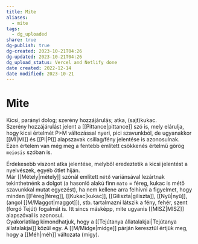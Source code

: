 ```yaml
---
title: Mite
aliases:
  - mite
tags:
  - dg_uploaded
share: true
dg-publish: true
dg-created: 2023-10-21T04:26
dg-updated: 2023-10-21T04:26
dg_upload_status: Vercel and Netlify done
date created: 2022-12-14
date modified: 2023-10-21
---
```


# Mite

Kicsi, parányi dolog; szerény hozzájárulás; atka, (sajt)kukac.  
Szerény hozzájárulást jelent a [[Pittance\|pittance]] szó is, mely elárulja, hogy kicsi értelmét P>M változással nyeri, pici szavunkból, de ugyanakkor [[MI\|MI]] és [[PI\|PI]] alapszavak csillag/fény jelentése is azonosulnak.  
Ezen értelem van még meg a fentebb említett csökkenés értelmű görög `meiosis` szóban is.  

Érdekesebb viszont atka jelentése, melyből eredeztetik a kicsi jelentést a nyelvészek, egyéb ötlet híján.  
Már [[Métely\|métely]] szónál említett `métő` variánsával lezártnak tekinthetnénk a dolgot (a hasonló alakú finn `mato` = féreg, kukac is métő szavunkkal mutat egyezést), ha nem kellene arra felhívni a figyelmet, hogy minden [[Féreg\|féreg]], [[Kukac\|kukac]], [[Giliszta\|giliszta]], [[Nyű\|nyű]], (angol [[M/Maggot\|maggot]]), stb. tartalmazni látszik a fény, fehér, szent (forgó Tejút) fogalmát is. Itt sincs másképp, mite ugyanis [[MISZ\|MISZ]] alapszóval is azonosul.  
Gyakorlatilag kimondhatjuk, hogy a [[Tejútanya állatalakjai\|Tejútanya állatalakjai]] közül egy. A [[M/Midge\|midge]] párján keresztül értjük meg, hogy a [[Méh\|méh]] változata (migy).  